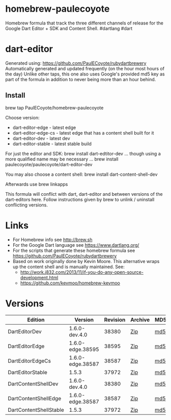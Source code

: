 homebrew-paulecoyote
====================

Homebrew formula that track the three different channels of release for the Google Dart Editor + SDK and Content Shell.  #dartlang #dart

dart-editor
===========

Generated using: https://github.com/PaulECoyote/rubydartbrewery
Automatically generated and updated frequently (on the hour most hours of the day)
Unlike other taps, this one also uses Google's provided md5 key as part of the formula in addition to never being more than an hour behind.

Install
-------
brew tap PaulECoyote/homebrew-paulecoyote

Choose version:
* dart-editor-edge - latest edge
* dart-editor-edge-cs - latest edge that has a content shell built for it
* dart-editor-dev - latest dev
* dart-editor-stable - latest stable build

For just the editor and SDK:
brew install dart-edtitor-dev
... though using a more qualified name may be necessary ...
brew install paulecoyote/paulecoyote/dart-editor-dev

You may also choose a content shell:
brew install dart-content-shell-dev

Afterwards use 
brew linkapps

This formula will conflict with dart, dart-editor and between versions of the dart-editors here.  Follow instructions given by brew to unlink / uninstall conflicting versions.

Links
=====
* For Homebrew info see http://brew.sh
* For the Google Dart language see https://www.dartlang.org/
* For the scripts that generate these homebrew formula see https://github.com/PaulECoyote/rubydartbrewery
* Based on work originally done by Kevin Moore. This alternative wraps up the content shell and is manually maintained.  See: 
    * http://work.j832.com/2013/11/if-you-do-any-open-source-development.html
    * https://github.com/kevmoo/homebrew-kevmoo

Versions
========
| Edition | Version | Revision | Archive | MD5 | Notes |
| ------- | ------- | -------- | ------- | --- | ----- |
| DartEditorDev | 1.6.0-dev.4.0 | 38380 | [Zip](http://storage.googleapis.com/dart-archive/channels/dev/release/38380/editor/darteditor-macos-x64.zip) | [md5](http://storage.googleapis.com/dart-archive/channels/dev/release/38380/editor/darteditor-macos-x64.zip.md5sum) | [Changes](http://storage.googleapis.com/dart-archive/channels/dev/release/latest/changelog.html) |
| DartEditorEdge | 1.6.0-edge.38595 | 38595 | [Zip](http://storage.googleapis.com/dart-archive/channels/be/raw/38595/editor/darteditor-macos-x64.zip) | [md5](http://storage.googleapis.com/dart-archive/channels/be/raw/38595/editor/darteditor-macos-x64.zip.md5sum) | - |
| DartEditorEdgeCs | 1.6.0-edge.38587 | 38587 | [Zip](http://storage.googleapis.com/dart-archive/channels/be/raw/38587/editor/darteditor-macos-x64.zip) | [md5](http://storage.googleapis.com/dart-archive/channels/be/raw/38587/editor/darteditor-macos-x64.zip.md5sum) | - |
| DartEditorStable | 1.5.3 | 37972 | [Zip](http://storage.googleapis.com/dart-archive/channels/stable/release/37972/editor/darteditor-macos-x64.zip) | [md5](http://storage.googleapis.com/dart-archive/channels/stable/release/37972/editor/darteditor-macos-x64.zip.md5sum) | [Changes](http://storage.googleapis.com/dart-archive/channels/stable/release/latest/changelog.html) |
| DartContentShellDev | 1.6.0-dev.4.0 | 38380 | [Zip](http://storage.googleapis.com/dart-archive/channels/dev/release/38380/dartium/content_shell-macos-ia32-release.zip) | [md5](http://storage.googleapis.com/dart-archive/channels/dev/release/38380/dartium/content_shell-macos-ia32-release.zip.md5sum) | - |
| DartContentShellEdge | 1.6.0-edge.38587 | 38587 | [Zip](http://storage.googleapis.com/dart-archive/channels/be/raw/38587/dartium/content_shell-macos-ia32-release.zip) | [md5](http://storage.googleapis.com/dart-archive/channels/be/raw/38587/dartium/content_shell-macos-ia32-release.zip.md5sum) | - |
| DartContentShellStable | 1.5.3 | 37972 | [Zip](http://storage.googleapis.com/dart-archive/channels/stable/release/37972/dartium/content_shell-macos-ia32-release.zip) | [md5](http://storage.googleapis.com/dart-archive/channels/stable/release/37972/dartium/content_shell-macos-ia32-release.zip.md5sum) | - |
